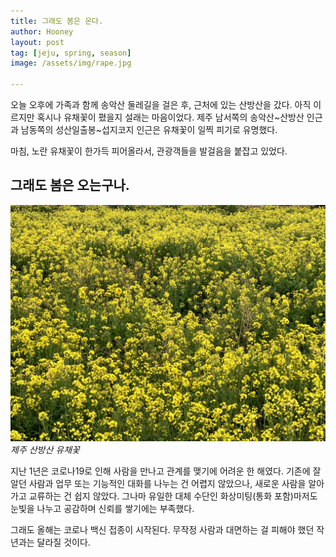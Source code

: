 ```yaml
---
title: 그래도 봄은 온다.
author: Hooney
layout: post
tag: [jeju, spring, season]
image: /assets/img/rape.jpg

---
```


오늘 오후에 가족과 함께 송악산 둘레길을 걸은 후, 근처에 있는 산방산을 갔다. 아직 이르지만 혹시나 유채꽃이 폈을지 설래는 마음이었다. 제주 남서쪽의 송악산~산방산 인근과 남동쪽의 성산일출봉~섭지코지 인근은 유채꽃이 일찍 피기로 유명했다.

마침, 노란 유채꽃이 한가득 피어올라서, 관광객들을 발걸음을 붙잡고 있었다.

## 그래도 봄은 오는구나.

![산방산 유채꽃](/assets/img/rape.jpg)*제주 산방산 유채꽃*

지난 1년은 코로나19로 인해 사람을 만나고 관계를 맺기에 어려운 한 해였다. 기존에 잘 알던 사람과 업무 또는 기능적인 대화를 나누는 건 어렵지 않았으나, 새로운 사람을 알아가고 교류하는 건 쉽지 않았다. 그나마 유일한 대체 수단인 화상미팅(통화 포함)마저도 눈빛을 나누고 공감하며 신뢰를 쌓기에는 부족했다.

그래도 올해는 코로나 백신 접종이 시작된다. 무작정 사람과 대면하는 걸 피해야 했던 작년과는 달라질 것이다.
